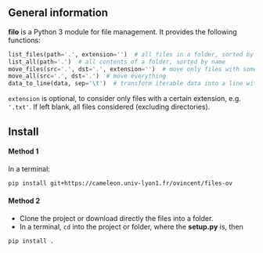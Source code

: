 ## General information

**filo** is a Python 3 module for file management. It provides the following functions:

```python
list_files(path='.', extension='')  # all files in a folder, sorted by name
list_all(path='.')  # all contents of a folder, sorted by name
move_files(src='.', dst='.', extension='')  # move only files with some suffix
move_all(src='.', dst='.')  # move everything
data_to_line(data, sep='\t')  # transform iterable data into a line with \n at the end and separated with separator sep.
```
`extension` is optional, to consider only files with a certain extension, e.g. `'.txt'`. If left blank, all files considered (excluding directories).

## Install

#### Method 1

In a terminal:
```bash
pip install git+https://cameleon.univ-lyon1.fr/ovincent/files-ov
```

#### Method 2

- Clone the project or download directly the files into a folder.
- In a terminal, `cd` into the project or folder, where the __setup.py__ is, then
```bash
pip install .
```
